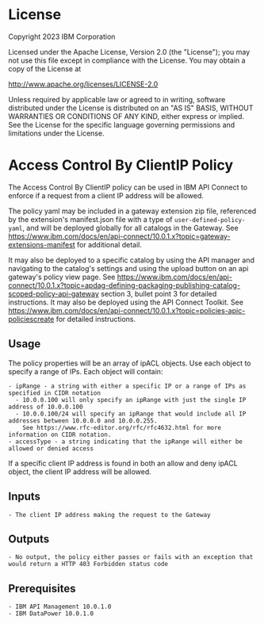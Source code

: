 # License

Copyright 2023 IBM Corporation

Licensed under the Apache License, Version 2.0 (the "License");
you may not use this file except in compliance with the License.
You may obtain a copy of the License at

http://www.apache.org/licenses/LICENSE-2.0

Unless required by applicable law or agreed to in writing, software
distributed under the License is distributed on an "AS IS" BASIS,
WITHOUT WARRANTIES OR CONDITIONS OF ANY KIND, either express or implied.
See the License for the specific language governing permissions and
limitations under the License.

# Access Control By ClientIP Policy

The Access Control By ClientIP policy can be used in IBM API Connect to enforce
if a request from a client IP address will be allowed.

The policy yaml may be included in a gateway extension zip file, referenced by the extension's
manifest.json file with a type of `user-defined-policy-yaml`, and will be deployed globally for
all catalogs in the Gateway. See https://www.ibm.com/docs/en/api-connect/10.0.1.x?topic=gateway-extensions-manifest
for additional detail.

It may also be deployed to a specific catalog by using the API manager and navigating to the catalog's
settings and using the upload button on an api gateway's policy view page. See https://www.ibm.com/docs/en/api-connect/10.0.1.x?topic=apdag-defining-packaging-publishing-catalog-scoped-policy-api-gateway
section 3, bullet point 3 for detailed instructions. It may also be deployed using the API Connect Toolkit. See
https://www.ibm.com/docs/en/api-connect/10.0.1.x?topic=policies-apic-policiescreate for detailed instructions.

## Usage

The policy properties will be an array of ipACL objects. Use each object to specify a range of IPs. Each object will contain:

    - ipRange - a string with either a specific IP or a range of IPs as specified in CIDR notation
      - 10.0.0.100 will only specify an ipRange with just the single IP address of 10.0.0.100
      - 10.0.0.100/24 will specify an ipRange that would include all IP addresses between 10.0.0.0 and 10.0.0.255.
        See https://www.rfc-editor.org/rfc/rfc4632.html for more information on CIDR notation.
    - accessType - a string indicating that the ipRange will either be allowed or denied access

If a specific client IP address is found in both an allow and deny ipACL object, the client IP address will be allowed.

## Inputs

    - The client IP address making the request to the Gateway

## Outputs

    - No output, the policy either passes or fails with an exception that would return a HTTP 403 Forbidden status code

## Prerequisites

    - IBM API Management 10.0.1.0
    - IBM DataPower 10.0.1.0 
